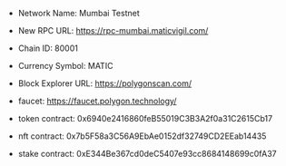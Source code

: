 * Network Name: Mumbai Testnet
* New RPC URL: https://rpc-mumbai.maticvigil.com/
* Chain ID: 80001
* Currency Symbol: MATIC
* Block Explorer URL: https://polygonscan.com/
* faucet: https://faucet.polygon.technology/

* token contract: 0x6940e2416860feB55019C3B3A2f0a31C2615Cb17
* nft contract: 0x7b5F58a3C56A9EbAe0152df32749CD2EEab14435 
* stake contract: 0xE344Be367cd0deC5407e93cc8684148699c0fA37

